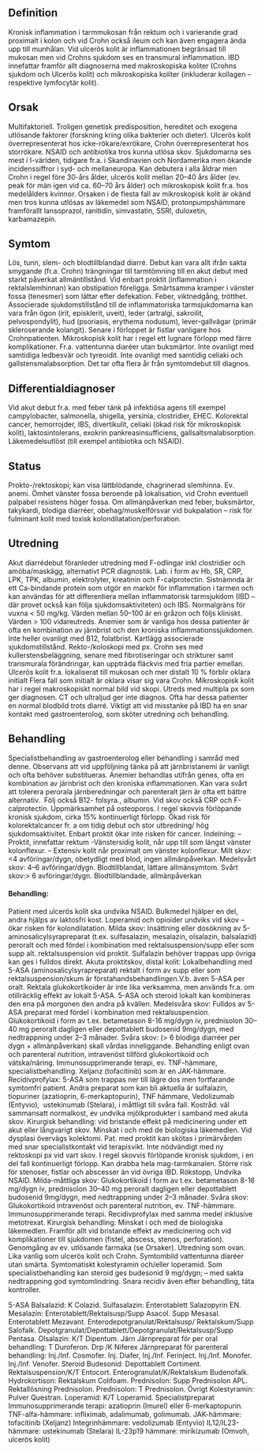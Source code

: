 ## Definition

Kronisk inflammation i tarmmukosan från rektum och i varierande grad proximalt i kolon och vid Crohn också ileum och kan även engagera ända upp till munhålan. Vid ulcerös kolit är inflammationen begränsad till mukosan men vid Crohns sjukdom ses en transmural inflammation. IBD innefattar framför allt diagnoserna med makroskopiska koliter (Crohns sjukdom och Ulcerös kolit) och mikroskopiska koliter (inkluderar kollagen – respektive lymfocytär kolit).

## Orsak

Multifaktoriell. Troligen genetisk predisposition, hereditet och exogena utlösande faktorer (forskning kring olika bakterier och dieter). Ulcerös kolit överrepresenterat hos icke-rökare/exrökare, Crohn överrepresenterat hos storrökare. NSAID och antibiotika tros kunna utlösa skov. Sjukdomarna ses mest i I-världen, tidigare fr.a. i Skandinavien och Nordamerika men ökande incidenssiffror i syd- och mellaneuropa. Kan debutera i alla åldrar men Crohn i regel före 30-års ålder, ulcerös kolit mellan 20–40 års ålder (ev. peak för män igen vid ca. 60–70 års ålder) och mikroskopisk kolit fr.a. hos medelålders kvinnor. Orsaken i de flesta fall av mikroskopisk kolit är okänd men tros kunna utlösas av läkemedel som NSAID, protonpumpshämmare framförallt lansoprazol, ranitidin, simvastatin, SSRI, duloxetin, karbamazepin.

## Symtom

Lös, tunn, slem- och blodtillblandad diarré. Debut kan vara allt ifrån sakta smygande (fr.a. Crohn) trängningar till tarmtömning till en akut debut med starkt påverkat allmäntillstånd. Vid enbart proktit (inflammation i rektalslemhinnan) kan obstipation föreligga. Smärtsamma kramper i vänster fossa (tenesmer) som lättar efter defekation. Feber, viktnedgång, trötthet. Associerade sjukdomstillstånd till de inflammatoriska tarmsjukdomarna kan vara från ögon (irit, episklerit, uveit), leder (artralgi, sakroilit, pelvospondylit), hud (psoriasis, erythema nodusum), lever-gallvägar (primär skleroserande kolangit). Senare i förloppet är fistlar vanligare hos Crohnpatienten.
Mikroskopisk kolit har i regel ett lugnare förlopp med färre komplikationer. Fr.a. vattentunna diaréer utan buksmärtor. Inte ovanligt med samtidiga ledbesvär och tyreoidit. Inte ovanligt med samtidig celiaki och gallstensmalabsorption. Det tar ofta flera år från symtomdebut till diagnos.

## Differentialdiagnoser

Vid akut debut fr.a. med feber tänk på infektiösa agens till exempel campylobacter, salmonella, shigella, yersinia, clostridier, EHEC. Kolorektal cancer, hemorrojder, IBS, divertikulit, celiaki (ökad risk för mikroskopisk kolit), laktosintolerans, exokrin pankreasinsufficiens, gallsaltsmalabsorption. Läkemedelsutlöst (till exempel antibiotika och NSAID).

## Status

Prokto-/rektoskopi; kan visa lättblödande, chagrinerad slemhinna. Ev. anemi. Ömhet vänster fossa beroende på lokalisation, vid Crohn eventuell palpabel resistens höger fossa. Om allmänpåverkan med feber, buksmärtor, takykardi, blodiga diarréer, obehag/muskelförsvar vid bukpalation – risk för fulminant kolit med toxisk kolondilatation/perforation.

## Utredning

Akut diarrédebut föranleder utredning med F-odlingar inkl clostridier och amöba/maskägg, alternativt PCR diagnostik. Lab. i form av Hb, SR, CRP, LPK, TPK, albumin, elektrolyter, kreatinin och F-calprotectin. Sistnämnda är ett Ca-bindande protein som utgör en markör för inflammation i tarmen och kan användas för att differentiera mellan inflammatorisk tarmsjukdom (IBD – där provet också kan följa sjukdomsaktiviteten) och IBS. Normalgräns för vuxna < 50 mg/kg. Värden mellan 50–100 är en gråzon och följs kliniskt. Värden > 100 vidareutreds. Anemier som är vanliga hos dessa patienter är ofta en kombination av järnbrist och den kroniska inflammationssjukdomen. Inte heller ovanligt med B12, folatbrist. Kartlägg associerade sjukdomstillstånd.
Rekto-/koloskopi med px. Crohn ses med kullerstensbeläggning, senare med fibrotiseringar och strikturer samt transmurala förändringar, kan uppträda fläckvis med fria partier emellan. Ulcerös kolit fr.a. lokaliserat till mukosan och mer distalt 10 % förblir oklara initialt Flera fall som initialt är oklara visar sig vara Crohn. Mikroskopisk kolit har i regel makroskopiskt normal bild vid skopi. Utreds med multipla px som ger diagnosen. CT och ultraljud ger inte diagnos. Ofta har dessa patienter en normal blodbild trots diarré.
Viktigt att vid misstanke på IBD ha en snar kontakt med gastroenterolog, som sköter utredning och behandling.

## Behandling

Specialistbehandling av gastroenterolog eller behandling i samråd med denne. Observans att vid uppföljning tänka på att järnbristanemi är vanligt och ofta behöver substitueras. Anemier behandlas utifrån genes, ofta en kombination av järnbrist och den kroniska inflammationen. Kan vara svårt att tolerera perorala järnberedningar och parenteralt järn är ofta ett bättre alternativ.  Följ också B12- folsyra., albumin. Vid skov också CRP och F-calprotectin. Uppmärksamhet på osteoporos.
I regel skovvis förlöpande kronisk sjukdom, cirka 15% kontinuerligt förlopp. Ökad risk för kolorektalcancer fr. a om tidig debut och stor utbredning/ hög sjukdomsaktivitet. Enbart proktit ökar inte risken för cancer.
Indelning:
– Proktit, innefattar rektum
-Vänstersidig kolit, når upp till som längst vänster kolonflexur.
– Extensiv kolit når proximalt om vänster kolonflexur.
Milt skov: <4 avföringar/dygn, obetydligt med blod, ingen allmänpåverkan. Medelsvårt skov: 4–6 avföringar/dygn. Blodtillblandat, lättare allmänsymtom. Svårt skov:> 6 avföringar/dygn. Blodtillblandade, allmänpåverkan

#### Behandling:

Patient med ulcerös kolit ska undvika NSAID. Bulkmedel hjälper en del, andra hjälps av laktosfri kost. Loperamid och opioider undviks vid skov – ökar risken för kolondilatation.
Milda skov: Insättning eller dosökning av 5-aminosalicylsyrapreparat (t.ex. sulfasalazin, mesalazin, olsalazin, balsalazid) peroralt och med fördel i kombination med rektalsuspension/supp eller som supp alt. rektalsuspension vid proktit. Sulfalazin behöver trappas upp övriga kan ges i fulldos direkt.
Akuta proktitskov, distal kolit: Lokalbehandling med 5-ASA (aminosalicylsyrapreparat) rektalt i form av supp eller som rektalsuspension/skum är förstahandsbehandlingen.V.b. även 5-ASA per oralt. Rektala glukokortikoider är inte lika verksamma, men används fr.a. om otillräcklig effekt av lokalt 5-ASA. 5-ASA och steroid lokalt kan kombineras den ena på morgonen den andra på kvällen.
Medelsvåra skov: Fulldos av 5-ASA preparat med fördel i kombination med rektalsuspension.
Glukokortikoid i form av t.ex. betametason 8-16 mg/dygn iv, prednisolon 30–40 mg peroralt dagligen eller depottablett budosenid 9mg/dygn, med nedtrappning under 2–3 månader.
Svåra skov: (> 6 blodiga diarréer per dygn + allmänpåverkan) skall vårdas inneliggande. Behandling enligt ovan och parenteral nutrition, intravenöst tillförd glukokortikoid och vätska/näring. Immunosupprimerande terapi, ev. TNF-hämmare, specialistbehandling. Xeljanz (tofacitinib) som är en JAK-hämmare.
Recidivprofylax: 5-ASA som trappas ner till lägre dos men fortfarande symtomfri patient. Andra preparat som kan bli aktuella är sulfalazin, tiopuriner (azatioprin, 6-merkaptopurin), TNF hämmare, Vedolizumab (Entyvio),  ustekinumab (Stelara), i måttligt till svåra fall. Kostråd: väl sammansatt normalkost, ev undvika mjölkprodukter i samband med akuta skov.
Kirurgisk behandling: vid bristande effekt på medicinering under ett akut eller långvarigt skov. Minskat i och med de biologiska läkemedlen. Vid dysplasi övervägs kolektomi.
Pat. med proktit kan skötas i primärvården med snar specialistkontakt vid terapisvikt. Inte nödvändigt med ny rektoskopi px vid vart skov.
I regel skovvis förlöpande kronisk sjukdom, i en del fall kontinuerligt förlopp.
Kan drabba hela mag-tarmkanalen. Större risk för stenoser, fistlar och abscesser än vid övriga IBD.
Rökstopp, Undvika NSAID.
Milda-måttliga skov: Glukokortikoid i form av t.ex. betametason 8-16 mg/dygn iv, prednisolon 30–40 mg peroralt dagligen eller depottablett budosenid 9mg/dygn, med nedtrappning under 2–3 månader.
Svåra skov: Glukokortikoid intravenöst och parenteral nutrition, ev. TNF-hämmare. Immunosupprimerande terapi.
Recidivprofylax med samma medel inklusive metotrexat.
Kirurgisk behandling: Minskat i och med de biologiska läkemedlen. Framför allt vid bristande effekt av medicinering och vid komplikationer till sjukdomen (fistel, abscess, stenos, perforation).
Genomgång av ev. utlösande farmaka (se Orsaker). Utredning som ovan. Lika vanlig som ulcerös kolit och Crohn.
Symtombild vattentunna diaréer utan smärta. Symtomatiskt kolestyramin och/eller loperamid. Som specialistbehandling kan steroid ges budesonid 9 mg/dygn; – med sakta nedtrappning god symtomlindring.
Snara recidiv även efter behandling, täta kontroller.


5-ASA
Balsalazid: K Colazid.
Sulfasalazin: Enterotablett Salazopyrin EN.
Mesalazin: Enterotablett/Rektalsusp/Supp Asacol. Supp Mesasal. Enterotablett Mezavant. Enterodepotgranulat/Rektalsusp/ Rektalskum/Supp Salofalk. Depotgranulat/Depottablett/Depotgranulat/Rektalsusp/Supp Pentasa.
Olsalazin: K/T Dipentum.
Järn
Järnpreparat för per oral behandling: T Duroferon. Drp /K Niferex
Järnpreparat för parenteral behandling: Inj./Inf. Cosmofer. Inj. Diafer, Inj./Inf. Ferinject. Inj./Inf. Monofer. Inj./Inf. Venofer.
Steroid
Budesonid: Depottablett Cortiment. Rektalsuspension/K/T Entocort. Enterogranulat/K/Rektalskum Budenofalk.
Hydrokortison: Rektalskum Colifoam.
Prednisolon: Supp Prednisolon APL. Rektallösning Prednisolon.
Prednisolon: T Prednisolon.
Övrigt
Kolestyramin: Pulver Questran.
Loperamid: K/T Loperamid.
Specialistpreparat
Immunosupprimerande terapi: azatioprin (Imurel) eller 6-merkaptopurin.
TNF-alfa-hämmare: infliximab, adalimumab, golimumab.
JAK-hämmare: tofacitinib (Xeljanz)
Integrinhämmare: vedolizumab (Entyvio)
IL12/IL23-hämmare: ustekinumab (Stelara)
IL-23p19 hämmare: mirikizumab (Omvoh, ulcerös kolit)

